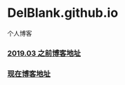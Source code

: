 # DelBlank.github.io

个人博客

### [2019.03 之前博客地址](https://delblank.github.io/archives/)

### [现在博客地址](https://github.com/DelBlank/DelBlank.github.io/issues)
